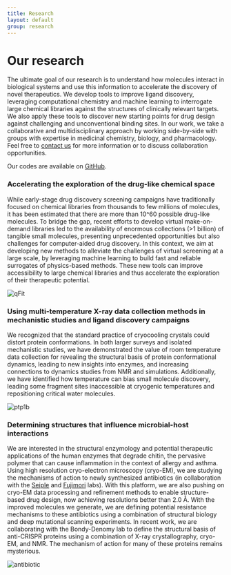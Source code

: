 ```yaml
---
title: Research
layout: default
group: research
---
```


<div class="row">

# Our research
The ultimate goal of our research is to understand how molecules interact in biological systems and use this information to accelerate the discovery of novel therapeutics. We develop tools to improve ligand discovery, leveraging computational chemistry and machine learning to interrogate large chemical libraries against the structures of clinically relevant targets. We also apply these tools to discover new starting points for drug design against challenging and unconventional binding sites. In our work, we take a collaborative and multidisciplinary approach by working side-by-side with groups with expertise in medicinal chemistry, biology, and pharmacology. Feel free to [contact us](https://gentile-lab.github.io/) for more information or to discuss collaboration opportunities.

Our codes are available on [GitHub](https://github.com/gentile-lab).
<br>

</div>

<div class="row">

### Accelerating the exploration of the drug-like chemical space

<div class="col-md-7 order-md-1">

While early-stage drug discovery screening campaigns have traditionally focused on chemical libraries from thousands to few millions of molecules, it has been estimated that there are more than 10^60 possible drug-like molecules. To bridge the gap, recent efforts to develop virtual make-on-demand libraries led to the availability of enormous collections (>1 billion) of tangible small molecules, presenting unprecedented opportunities but also challenges for computer-aided drug discovery. In this context, we aim at developing new methods to alleviate the challenges of virtual screening at a large scale, by leveraging machine learning to build fast and reliable surrogates of physics-based methods. These new tools can improve accessibility to large chemical libraries and thus accelerate the exploration of their therapeutic potential.

</div>
<div class="col-md-5 order-md-2 align-self-center">
<img class="img-fluid" src="/static/img/pub/2017_biel.jpg" alt="qFit">
<!-- <a href="http://www.ucsf.edu"><img class="inline-block navb-icon" src="/static/img/ucsf_logo_white.svg" alt="University of California, San Francisco (UCSF) logo"></a> -->

</div>
</div>
<div class="row">

### Using multi-temperature X-ray data collection methods in mechanistic studies and ligand discovery campaigns

<div class="col-md-7 order-md-2">

We recognized that the standard practice of cryocooling crystals could distort protein conformations.
In both larger surveys and isolated mechanistic studies, we have demonstrated the value of room temperature data collection for revealing the structural basis of protein conformational dynamics, leading to new insights into enzymes, and increasing connections to dynamics studies from NMR and simulations.
Additionally, we have identified how temperature can bias small molecule discovery, leading some fragment sites inaccessible at cryogenic temperatures and repositioning critical water molecules.
</div>

<div class="col-md-5 order-md-1 align-self-center">
<img class="img-fluid" src="/static/img/pub/2018_keedy_hill.jpg" alt="ptp1b">
</div>
</div>
<div class="row">

### Determining structures that influence microbial-host interactions

<div class="col-md-7 order-md-1 ">

We are interested in the structural enzymology and potential therapeutic applications of the human enzymes that degrade chitin, the pervasive polymer that can cause inflammation in the context of allergy and asthma. Using high resolution cryo-electron microscopy (cryo-EM), we are studying the mechanisms of action to newly synthesized antibiotics (in collaboration with the [Seiple](https://seiplegroup.ucsf.edu/) and [Fujimori](https://fujimorilab.ucsf.edu) labs). With this platform, we are also pushing on cryo-EM data processing and refinement methods to enable structure-based drug design, now achieving resolutions better than 2.0 Å. With the improved molecules we generate, we are defining potential resistance mechanisms to these antibiotics using a combination of structural biology and deep mutational scanning experiments. In recent work, we are collaborating with the Bondy-Denomy lab to define the structural basis of anti-CRISPR proteins using a combination of X-ray crystallography, cryo-EM, and NMR. The mechanism of action for many of these proteins remains mysterious.
</div>

<div class="col-md-3 order-md-2 align-self-center">

<img class="img-fluid" src="/static/img/pub/2019_li_pellegrino.jpg" alt="antibiotic">
</div>
</div>
<div class="row">

</div>
